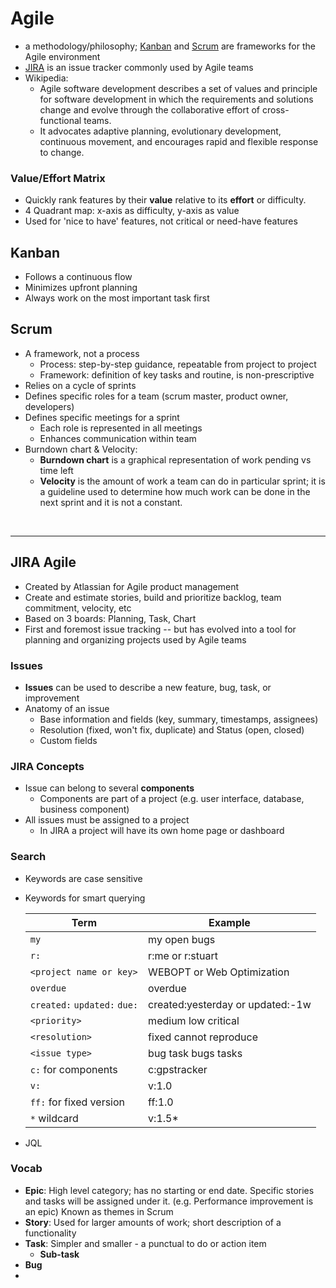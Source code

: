 # Agile

- a methodology/philosophy; [Kanban](#kanban) and [Scrum](#scrum) are frameworks for the Agile environment
- [JIRA](#jira) is an issue tracker commonly used by Agile teams
- Wikipedia:
  - Agile software development describes a set of values and principle for software development in which the requirements and solutions change and evolve through the collaborative effort of cross-functional teams. 
  - It advocates adaptive planning, evolutionary development, continuous movement, and encourages rapid and flexible response to change.

  
### Value/Effort Matrix
  
  - Quickly rank features by their **value** relative to its **effort** or difficulty.
  - 4 Quadrant map: x-axis as difficulty, y-axis as value
  - Used for 'nice to have' features, not critical or need-have features
  
## Kanban

- Follows a continuous flow
- Minimizes upfront planning
- Always work on the most important task first

## Scrum

- A framework, not a process
  - Process: step-by-step guidance, repeatable from project to project
  - Framework: definition of key tasks and routine, is non-prescriptive
- Relies on a cycle of sprints
- Defines specific roles for a team (scrum master, product owner, developers)
- Defines specific meetings for a sprint 
  - Each role is represented in all meetings
  - Enhances communication within team
- Burndown chart & Velocity:
  - **Burndown chart** is a graphical representation of work pending vs time left
  - **Velocity** is the amount of work a team can do in particular sprint; it is a guideline used to determine how much work can be done in the next sprint and it is not a constant. 


&nbsp;
&nbsp;
&nbsp;

--- 

## JIRA Agile
- Created by Atlassian for Agile product management
- Create and estimate stories, build and prioritize backlog, team commitment, velocity, etc
- Based on 3 boards: Planning, Task, Chart
- First and foremost issue tracking -- but has evolved into a tool for planning and organizing projects used by Agile teams

### Issues
- **Issues** can be used to describe a new feature, bug, task, or improvement
- Anatomy of an issue
  - Base information and fields (key, summary, timestamps, assignees)
  - Resolution (fixed, won't fix, duplicate) and Status (open, closed)
  - Custom fields

### JIRA Concepts
- Issue can belong to several **components**
  - Components are part of a project (e.g. user interface, database, business component)
- All issues must be assigned to a project
  - In JIRA a project will have its own home page or dashboard
    
### Search

- Keywords are case sensitive
- Keywords for smart querying

  **Term** | **Example**
  ---- | ----
  `my` | my open bugs
  `r:` | r:me or r:stuart
  `<project name or key>` | WEBOPT or Web Optimization
  `overdue` | overdue
  `created:` `updated:` `due:` | created:yesterday or updated:-1w
  `<priority>` | medium low critical
  `<resolution>` | fixed cannot reproduce 
  `<issue type>` | bug task bugs tasks
  `c:` for components | c:gpstracker
  `v:` | v:1.0
  `ff:` for fixed version | ff:1.0
  `*` wildcard | v:1.5\*

- JQL


### Vocab

- **Epic**: High level category; has no starting or end date. Specific stories and tasks will be assigned under it. (e.g. Performance improvement is an epic) Known as themes in Scrum
- **Story**: Used for larger amounts of work; short description of a functionality
- **Task**: Simpler and smaller - a punctual to do or action item
  - **Sub-task**
- **Bug**
- 
